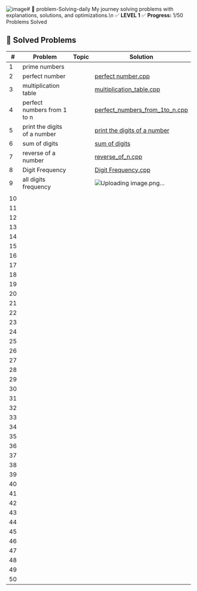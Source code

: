![image](https://github.com/user-attachments/assets/eff30a6c-69a7-423c-9bf7-b21a095a49fc)# 🚀 problem-Solving-daily
My journey solving problems with explanations, solutions, and optimizations.\n
✅ **LEVEL 1**
✅ **Progress:** 1/50 Problems Solved  

## 📌 Solved Problems  
| #  | Problem | Topic | Solution |  
|--- |---------|-------|----------|  
| 1  | prime numbers|       |          |  
| 2  |perfect number |       |[perfect number.cpp  ](https://github.com/DouaaBennoune/problem-Solving-daily/blob/e5e958c90f03b34cb6e218eefd5ce088892cf299/LEVEL%201/perfect%20number.cpp)        |
| 3  |multiplication table |       |[multiplication_table.cpp](https://github.com/DouaaBennoune/problem-Solving-daily/blob/939e46e7887ef9b160ec695f3e05082d74c43ceb/LEVEL%201/multiplication_table.cpp)          |
| 4  |perfect numbers from 1 to n |       |[perfect_numbers_from_1to_n.cpp ](https://github.com/DouaaBennoune/problem-Solving-daily/blob/939e46e7887ef9b160ec695f3e05082d74c43ceb/LEVEL%201/all_perfect_numbers_from_1to_n.cpp)         |
| 5  |print the digits of a number |       |[print the digits of a number](https://github.com/DouaaBennoune/problem-Solving-daily/tree/fbc4ddd516d6f6e5a0cb4a4c810bce638875ce35/LEVEL%201)          |
| 6  |sum of digits|       |[sum of digits](https://github.com/DouaaBennoune/problem-Solving-daily/blob/ba6460b0fa2ef6913a7dc51112fea9e2412459da/LEVEL%201/sum_of_digits.cpp )         |
| 7  | reverse of a number         |       |[reverse_of_n.cpp](https://github.com/DouaaBennoune/problem-Solving-daily/blob/f8562f3ead61802d137361a059d00a8c668ecec2/LEVEL%201/reverse_of_n.cpp)|
| 8  |Digit Frequency|       |[Digit Frequency.cpp](https://github.com/DouaaBennoune/problem-Solving-daily/blob/1788dc60d21588e5a734b158a237eb9871c5c6b0/LEVEL%201/Digit_Frequency.cpp)|
| 9  |all digits frequency         |       |![Uploading image.png…]()
          |
| 10 |         |       |          |
| 11 |         |       |          |
| 12 |         |       |          |
| 13 |         |       |          |
| 14 |         |       |          |
| 15 |         |       |          |
| 16 |         |       |          |
| 17 |         |       |          |
| 18 |         |       |          |
| 19 |         |       |          |
| 20 |         |       |          |
| 21 |         |       |          |
| 22 |         |       |          |
| 23 |         |       |          |
| 24 |         |       |          |
| 25 |         |       |          |
| 26 |         |       |          |
| 27 |         |       |          |
| 28 |         |       |          |
| 29 |         |       |          |
| 30 |         |       |          |
| 31 |         |       |          |
| 32 |         |       |          |
| 33 |         |       |          |
| 34 |         |       |          |
| 35 |         |       |          |
| 36 |         |       |          |
| 37 |         |       |          |
| 38 |         |       |          |
| 39 |         |       |          |
| 40 |         |       |          |
| 41 |         |       |          |
| 42 |         |       |          |
| 43 |         |       |          |
| 44 |         |       |          |
| 45 |         |       |          |
| 46 |         |       |          |
| 47 |         |       |          |
| 48 |         |       |          |
| 49 |         |       |          |
| 50 |         |       |          |
